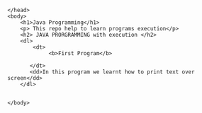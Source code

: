 <HTML>
	<head>
	<link rel="stylesheet" href="https://stackpath.bootstrapcdn.com/bootstrap/4.5.2/css/bootstrap.min.css" 	integrity="sha384-JcKb8q3iqJ61gNV9KGb8thSsNjpSL0n8PARn9HuZOnIxN0hoP+VmmDGMN5t9UJ0Z" crossorigin="anonymous"/>

	
	</head>
	<body>
		<h1>Java Programming</h1>
		<p> This repo help to learn programs execution</p>
		<h2> JAVA PRORGRAMMING with execution </h2>
		<dl>
			<dt>
				 <b>First Program</b>
				  
		   </dt>
		   <dd>In this program we learnt how to print text over screen</dd>
		</dl>
		
	
	</body>
</html>